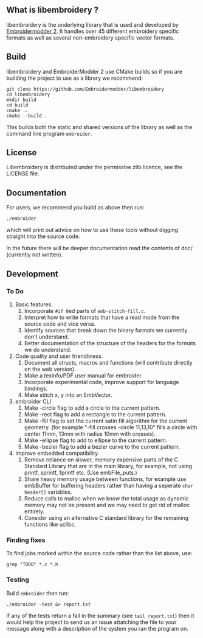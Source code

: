 What is libembroidery ?
-----------------------

libembroidery is the underlying library that is used and
developed by [Embroidermodder 2](http://embroidermodder.github.io).
It handles over 45 different embroidery specific formats as well
as several non-embroidery specific vector formats.

Build
-----

libembroidery and EmbroiderModder 2 use CMake builds
so if you are building the project to use as a library we recommend:
 
```
git clone https://github.com/Embroidermodder/libembroidery
cd libembroidery
mkdir build
cd build
cmake ..
cmake --build .
```

This builds both the static and shared versions of the library as well
as the command line program `embroider`.

License
-------

Libembroidery is distributed under the permissive zlib licence, see the LICENSE
file.

Documentation
-------------

For users, we recommend you build as above then run:

```
./embroider
```

which will print out advice on how to use these tools without digging
straight into the source code.

In the future there will be deeper documentation read the contents
of doc/ (currently not written).

Development
-----------

### To Do

1. Basic features.
   1. Incorporate `#if 0`ed parts of `emb-stitch-fill.c`.
   2. Interpret how to write formats that have a read mode from the source code and vice versa.
   3. Identify sources that break down the binary formats we currently don't understand.
   4. Better documentation of the structure of the headers for the formats we do understand.
2. Code quality and user friendliness.
   1. Document all structs, macros and functions (will contribute directly on the web version).
   2. Make a texinfo/PDF user manual for embroider.
   3. Incorporate experimental code, improve support for language bindings.
   4. Make stitch x, y into an EmbVector.
3. embroider CLI
   1. Make -circle flag to add a circle to the current pattern.
   2. Make -rect flag to add a rectangle to the current pattern.
   3. Make -fill flag to set the current satin fill algorithm for the current geometry. (for example "-fill crosses -circle 11,13,10" fills a circle with center 11mm, 13mm with radius 10mm with crosses).
   4. Make -ellipse flag to add to ellipse to the current pattern.
   5. Make -bezier flag to add a bezier curve to the current pattern.
4. Improve embedded compatibility.
   1. Remove reliance on slower, memory expensive parts of the C Standard Library that are in the main library, for example, not using printf, sprintf, fprintf etc. (Use embFile_puts.)
   2. Share heavy memory usage between functions, for example use embBuffer for buffering headers rather than having a seperate `char header[]` variables.
   3. Reduce calls to malloc when we know the total usage as dynamic memory may not be present and we may need to get rid of malloc entirely.
   4. Consider using an alternative C standard library for the remaining functions like uclibc.

### Finding fixes

To find jobs marked within the source code rather than the list above, use:

```
grep "TODO" *.c *.h
```

### Testing

Build `embroider` then run:

```
./embroider -test &> report.txt
```

If any of the tests return a fail in the summary (see `tail report.txt`)
then it would help the project to send us an issue attatching the file to
your message along with a description of the system you ran the program on.
